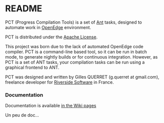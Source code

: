 # README #

PCT (Progress Compilation Tools) is a set of [Ant](http://ant.apache.org) tasks, designed to automate work in [OpenEdge](https://www.progress.com/openedge) environment.

PCT is distributed under the [Apache License](http://www.apache.org/licenses/LICENSE-2.0).

This project was born due to the lack of automated OpenEdge code compiler. PCT is a command-line based tool, so it can be run in batch mode, to generate nightly builds or for continuous integration. However, as PCT is a set of ANT tasks, your compilation tasks can be run using a graphical frontend to ANT.

PCT was designed and written by Gilles QUERRET (g.querret at gmail.com), freelance developer for [Riverside Software](http://riverside-software.fr) in France. 

### Documentation ###

Documentation is available [in the Wiki pages](https://github.com/jakejustus/pct/wiki)


Un peu de doc...
